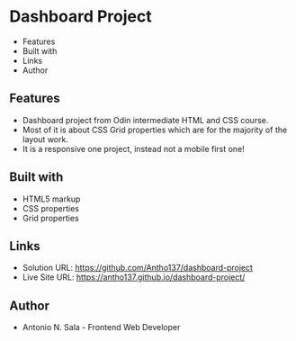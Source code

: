# Dashboard Project

- Features
- Built with
- Links
- Author

## Features

- Dashboard project from Odin intermediate HTML and CSS course.
- Most of it is about CSS Grid properties which are for the majority of the layout work.
- It is a responsive one project, instead not a mobile first one!

## Built with

- HTML5 markup 
- CSS properties
- Grid properties

## Links

- Solution URL: https://github.com/Antho137/dashboard-project
- Live Site URL: https://antho137.github.io/dashboard-project/

## Author

- Antonio N. Sala - Frontend Web Developer